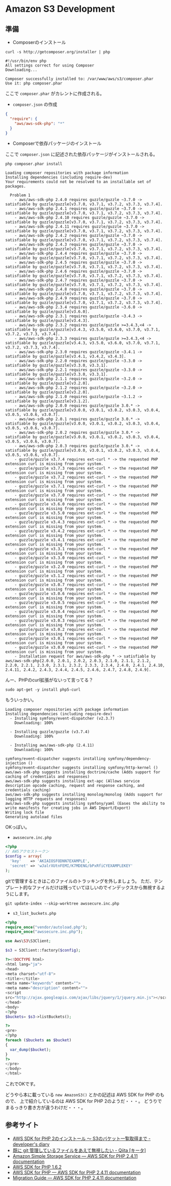# Amazon S3 Development

## 準備

* Composerのインストール

```
curl -s http://getcomposer.org/installer | php

#!/usr/bin/env php
All settings correct for using Composer
Downloading...

Composer successfully installed to: /var/www/aws/s3/composer.phar
Use it: php composer.phar
```

ここで `composer.phar` がカレントに作成される。

* `composer.json` の作成

```json
{
  "require": {
    "aws/aws-sdk-php": "*"
  }
}
```

* Composerで依存パッケージのインストール

ここで `composer.json` に記述された依存パッケージがインストールされる。

```
php composer.phar install

Loading composer repositories with package information
Installing dependencies (including require-dev)
Your requirements could not be resolved to an installable set of packages.

  Problem 1
    - aws/aws-sdk-php 2.4.0 requires guzzle/guzzle ~3.7.0 -> satisfiable by guzzle/guzzle[v3.7.0, v3.7.1, v3.7.2, v3.7.3, v3.7.4].
    - aws/aws-sdk-php 2.4.1 requires guzzle/guzzle ~3.7.0 -> satisfiable by guzzle/guzzle[v3.7.0, v3.7.1, v3.7.2, v3.7.3, v3.7.4].
    - aws/aws-sdk-php 2.4.10 requires guzzle/guzzle ~3.7.0 -> satisfiable by guzzle/guzzle[v3.7.0, v3.7.1, v3.7.2, v3.7.3, v3.7.4].
    - aws/aws-sdk-php 2.4.11 requires guzzle/guzzle ~3.7.0 -> satisfiable by guzzle/guzzle[v3.7.0, v3.7.1, v3.7.2, v3.7.3, v3.7.4].
    - aws/aws-sdk-php 2.4.2 requires guzzle/guzzle ~3.7.0 -> satisfiable by guzzle/guzzle[v3.7.0, v3.7.1, v3.7.2, v3.7.3, v3.7.4].
    - aws/aws-sdk-php 2.4.3 requires guzzle/guzzle ~3.7.0 -> satisfiable by guzzle/guzzle[v3.7.0, v3.7.1, v3.7.2, v3.7.3, v3.7.4].
    - aws/aws-sdk-php 2.4.4 requires guzzle/guzzle ~3.7.0 -> satisfiable by guzzle/guzzle[v3.7.0, v3.7.1, v3.7.2, v3.7.3, v3.7.4].
    - aws/aws-sdk-php 2.4.5 requires guzzle/guzzle ~3.7.0 -> satisfiable by guzzle/guzzle[v3.7.0, v3.7.1, v3.7.2, v3.7.3, v3.7.4].
    - aws/aws-sdk-php 2.4.6 requires guzzle/guzzle ~3.7.0 -> satisfiable by guzzle/guzzle[v3.7.0, v3.7.1, v3.7.2, v3.7.3, v3.7.4].
    - aws/aws-sdk-php 2.4.7 requires guzzle/guzzle ~3.7.0 -> satisfiable by guzzle/guzzle[v3.7.0, v3.7.1, v3.7.2, v3.7.3, v3.7.4].
    - aws/aws-sdk-php 2.4.8 requires guzzle/guzzle ~3.7.0 -> satisfiable by guzzle/guzzle[v3.7.0, v3.7.1, v3.7.2, v3.7.3, v3.7.4].
    - aws/aws-sdk-php 2.4.9 requires guzzle/guzzle ~3.7.0 -> satisfiable by guzzle/guzzle[v3.7.0, v3.7.1, v3.7.2, v3.7.3, v3.7.4].
    - aws/aws-sdk-php 2.3.4 requires guzzle/guzzle ~3.6.0 -> satisfiable by guzzle/guzzle[v3.6.0].
    - aws/aws-sdk-php 2.3.1 requires guzzle/guzzle ~3.4.3 -> satisfiable by guzzle/guzzle[v3.4.3].
    - aws/aws-sdk-php 2.3.2 requires guzzle/guzzle >=3.4.3,<4 -> satisfiable by guzzle/guzzle[v3.4.3, v3.5.0, v3.6.0, v3.7.0, v3.7.1, v3.7.2, v3.7.3, v3.7.4].
    - aws/aws-sdk-php 2.3.3 requires guzzle/guzzle >=3.4.3,<4 -> satisfiable by guzzle/guzzle[v3.4.3, v3.5.0, v3.6.0, v3.7.0, v3.7.1, v3.7.2, v3.7.3, v3.7.4].
    - aws/aws-sdk-php 2.3.0 requires guzzle/guzzle ~3.4.1 -> satisfiable by guzzle/guzzle[v3.4.1, v3.4.2, v3.4.3].
    - aws/aws-sdk-php 2.2.0 requires guzzle/guzzle ~3.3.0 -> satisfiable by guzzle/guzzle[v3.3.0, v3.3.1].
    - aws/aws-sdk-php 2.2.1 requires guzzle/guzzle ~3.3.0 -> satisfiable by guzzle/guzzle[v3.3.0, v3.3.1].
    - aws/aws-sdk-php 2.1.1 requires guzzle/guzzle ~3.2.0 -> satisfiable by guzzle/guzzle[v3.2.0].
    - aws/aws-sdk-php 2.1.2 requires guzzle/guzzle ~3.2.0 -> satisfiable by guzzle/guzzle[v3.2.0].
    - aws/aws-sdk-php 2.1.0 requires guzzle/guzzle ~3.1.2 -> satisfiable by guzzle/guzzle[v3.1.2].
    - aws/aws-sdk-php 2.0.0 requires guzzle/guzzle 3.0.* -> satisfiable by guzzle/guzzle[v3.0.0, v3.0.1, v3.0.2, v3.0.3, v3.0.4, v3.0.5, v3.0.6, v3.0.7].
    - aws/aws-sdk-php 2.0.1 requires guzzle/guzzle 3.0.* -> satisfiable by guzzle/guzzle[v3.0.0, v3.0.1, v3.0.2, v3.0.3, v3.0.4, v3.0.5, v3.0.6, v3.0.7].
    - aws/aws-sdk-php 2.0.2 requires guzzle/guzzle 3.0.* -> satisfiable by guzzle/guzzle[v3.0.0, v3.0.1, v3.0.2, v3.0.3, v3.0.4, v3.0.5, v3.0.6, v3.0.7].
    - aws/aws-sdk-php 2.0.3 requires guzzle/guzzle 3.0.* -> satisfiable by guzzle/guzzle[v3.0.0, v3.0.1, v3.0.2, v3.0.3, v3.0.4, v3.0.5, v3.0.6, v3.0.7].
    - guzzle/guzzle v3.7.4 requires ext-curl * -> the requested PHP extension curl is missing from your system.
    - guzzle/guzzle v3.7.3 requires ext-curl * -> the requested PHP extension curl is missing from your system.
    - guzzle/guzzle v3.7.2 requires ext-curl * -> the requested PHP extension curl is missing from your system.
    - guzzle/guzzle v3.7.1 requires ext-curl * -> the requested PHP extension curl is missing from your system.
    - guzzle/guzzle v3.7.0 requires ext-curl * -> the requested PHP extension curl is missing from your system.
    - guzzle/guzzle v3.6.0 requires ext-curl * -> the requested PHP extension curl is missing from your system.
    - guzzle/guzzle v3.5.0 requires ext-curl * -> the requested PHP extension curl is missing from your system.
    - guzzle/guzzle v3.4.3 requires ext-curl * -> the requested PHP extension curl is missing from your system.
    - guzzle/guzzle v3.4.2 requires ext-curl * -> the requested PHP extension curl is missing from your system.
    - guzzle/guzzle v3.4.1 requires ext-curl * -> the requested PHP extension curl is missing from your system.
    - guzzle/guzzle v3.3.1 requires ext-curl * -> the requested PHP extension curl is missing from your system.
    - guzzle/guzzle v3.3.0 requires ext-curl * -> the requested PHP extension curl is missing from your system.
    - guzzle/guzzle v3.2.0 requires ext-curl * -> the requested PHP extension curl is missing from your system.
    - guzzle/guzzle v3.1.2 requires ext-curl * -> the requested PHP extension curl is missing from your system.
    - guzzle/guzzle v3.0.7 requires ext-curl * -> the requested PHP extension curl is missing from your system.
    - guzzle/guzzle v3.0.6 requires ext-curl * -> the requested PHP extension curl is missing from your system.
    - guzzle/guzzle v3.0.5 requires ext-curl * -> the requested PHP extension curl is missing from your system.
    - guzzle/guzzle v3.0.4 requires ext-curl * -> the requested PHP extension curl is missing from your system.
    - guzzle/guzzle v3.0.3 requires ext-curl * -> the requested PHP extension curl is missing from your system.
    - guzzle/guzzle v3.0.2 requires ext-curl * -> the requested PHP extension curl is missing from your system.
    - guzzle/guzzle v3.0.1 requires ext-curl * -> the requested PHP extension curl is missing from your system.
    - guzzle/guzzle v3.0.0 requires ext-curl * -> the requested PHP extension curl is missing from your system.
    - Installation request for aws/aws-sdk-php * -> satisfiable by aws/aws-sdk-php[2.0.0, 2.0.1, 2.0.2, 2.0.3, 2.1.0, 2.1.1, 2.1.2, 2.2.0, 2.2.1, 2.3.0, 2.3.1, 2.3.2, 2.3.3, 2.3.4, 2.4.0, 2.4.1, 2.4.10, 2.4.11, 2.4.2, 2.4.3, 2.4.4, 2.4.5, 2.4.6, 2.4.7, 2.4.8, 2.4.9].

```

んー、PHPのcurl拡張がないって言ってる？

```
sudo apt-get -y install php5-curl
```

もういっかい。

```
Loading composer repositories with package information
Installing dependencies (including require-dev)
  - Installing symfony/event-dispatcher (v2.3.7)
    Downloading: 100%         

  - Installing guzzle/guzzle (v3.7.4)
    Downloading: 100%         

  - Installing aws/aws-sdk-php (2.4.11)
    Downloading: 100%         

symfony/event-dispatcher suggests installing symfony/dependency-injection ()
symfony/event-dispatcher suggests installing symfony/http-kernel ()
aws/aws-sdk-php suggests installing doctrine/cache (Adds support for caching of credentials and responses)
aws/aws-sdk-php suggests installing ext-apc (Allows service description opcode caching, request and response caching, and credentials caching)
aws/aws-sdk-php suggests installing monolog/monolog (Adds support for logging HTTP requests and responses)
aws/aws-sdk-php suggests installing symfony/yaml (Eases the ability to write manifests for creating jobs in AWS Import/Export)
Writing lock file
Generating autoload files
```

OKっぽい。

* `awssecure.inc.php`

```php
<?php
// AWSアクセストークン
$config = array(
  'key'    => 'AKIAIOSFODNN7EXAMPLE',
  'secret' => 'wJalrXUtnFEMI/K7MDENG/bPxRfiCYEXAMPLEKEY'
);
```

gitで管理するときはこのファイルのトラッキングを外しましょう。
ただ、テンプレート的なファイルだけは残っていてほしいのでインデックスから無視するようにします。

```
git update-index --skip-worktree awssecure.inc.php
```

* `s3_list_buckets.php`

```php
<?php
require_once("vendor/autoload.php");
require_once("awssecure.inc.php");

use Aws\S3\S3Client;

$s3 = S3Client::factory($config);

?><!DOCTYPE html>
<html lang="ja">
<head>
<meta charset="utf-8">
<title></title>
<meta name="keywords" content="">
<meta name="description" content="">
<script
src="http://ajax.googleapis.com/ajax/libs/jquery/1/jquery.min.js"></script>
</head>
<body>
<?php
$buckets= $s3->listBuckets();

?>
<pre>
<?php
foreach ($buckets as $bucket)
{
  var_dump($bucket);
}
?>
</pre>
</body>
</html>
```

これでOKです。

どうやら本に載っている `new AmazonS3()` とかの記述は AWS SDK for PHP のもので、
上で紹介しているのは AWS SDK for PHP 2のようだ・・・。
どうりでまるっきり書き方が違うわけだ・・・。

## 参考サイト

- [AWS SDK for PHP 2のインストール 〜 S3のバケット一覧取得まで - developer's diary](http://devlog.mitsugeek.net/entry/2013/06/13/AWS_SDK_for_PHP_2%E3%81%AE%E3%82%A4%E3%83%B3%E3%82%B9%E3%83%88%E3%83%BC%E3%83%AB_%E3%80%9C_S3%E3%81%AE%E3%83%90%E3%82%B1%E3%83%83%E3%83%88%E4%B8%80%E8%A6%A7%E5%8F%96%E5%BE%97%E3%81%BE%E3%81%A7)
- [既に git 管理しているファイルをあえて無視したい - Qiita [キータ]](http://qiita.com/usamik26/items/56d0d3ba7a1300625f92)
- [Amazon Simple Storage Service — AWS SDK for PHP 2.4.11 documentation](http://docs.aws.amazon.com/aws-sdk-php/guide/latest/service-s3.html)
- [AWS SDK for PHP 1.6.2](http://docs.aws.amazon.com/AWSSDKforPHP/latest/index.html#m=AmazonS3/create_bucket)
- [AWS SDK for PHP — AWS SDK for PHP 2.4.11 documentation](http://docs.aws.amazon.com/aws-sdk-php/guide/latest/index.html)
- [Migration Guide — AWS SDK for PHP 2.4.11 documentation](http://docs.aws.amazon.com/aws-sdk-php/guide/latest/migration-guide.html)

